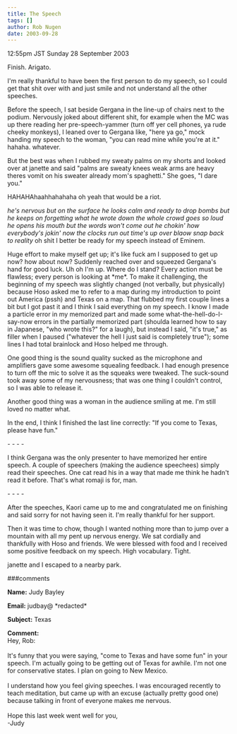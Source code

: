 ```yaml
---
title: The Speech
tags: []
author: Rob Nugen
date: 2003-09-28
---
```


<p class=date>12:55pm JST Sunday 28 September 2003</p>

<p>Finish.  Arigato.</p>

<p>I'm really thankful to have been the first person to do my speech,
so I could get that shit over with and just smile and not understand
all the other speeches.</p>

<p>Before the speech, I sat beside Gergana in the line-up of chairs
next to the podium.  Nervously joked about different shit, for example
when the MC was up there reading her pre-speech-yammer (turn off yer
cell phones, ya rude cheeky monkeys), I leaned over to Gergana like,
"here ya go," mock handing my speech to the woman, "you can read mine
while you're at it."  hahaha.  whatever.</p>

<p>But the best was when I rubbed my sweaty palms on my shorts and
looked over at janette and said "palms are sweaty knees weak arms are
heavy theres vomit on his sweater already mom's spaghetti."   She
goes, "I dare you."</p>

<p>HAHAHAhaahhahahaha  oh yeah that would be a riot.</p>

<p><em>he's nervous but on the surface he looks calm and ready to drop
bombs but he keeps on forgetting what he wrote down the whole crowd
goes so loud he opens his mouth but the words won't come out he
chokin' how everybody's jokin' now the clocks run out time's up over
blaow snap back to reality</em> oh shit I better be ready for my
speech instead of Eminem.</p>

<p>Huge effort to make myself get up; it's like fuck am I supposed to
get up now?  how about now? Suddenly reached over and squeezed
Gergana's hand for good luck.  Uh oh I'm up.  Where do I stand?  Every
action must be flawless; every person is looking at *me*.  To make it
challenging, the beginning of my speech was slightly changed (not
verbally, but physically) because Hoso asked me to refer to a map
during my introduction to point out America (pssh) and Texas on a map.
That flubbed my first couple lines a bit but I got past it and I think
I said everything on my speech.  I know I made a particle error in my
memorized part and made some what-the-hell-do-I-say-now errors in the
partially memorized part (shoulda learned how to say in Japanese, "who
wrote this?" for a laugh), but instead I said, "it's true," as filler
when I paused ("whatever the hell I just said is completely true");
some lines I had total brainlock and Hoso helped me through.</p>

<p>One good thing is the sound quality sucked as the microphone and
amplifiers gave some awesome squealing feedback.  I had enough
presence to turn off the mic to solve it as the squeaks were tweaked.
The suck-sound took away some of my nervousness; that was one thing I
couldn't control, so I was able to release it.</p>

<p>Another good thing was a woman in the audience smiling at me.  I'm
still loved no matter what.</p>

<p>In the end, I think I finished the last line correctly: "If you
come to Texas, please have fun."</p>

<p>- - - -</p>

<p>I think Gergana was the only presenter to have memorized her entire
speech.  A couple of speechers (making the audience speechees) simply
read their speeches.  One cat read his in a way that made me think he
hadn't read it before.  That's what romaji is for, man.</p>

<p>- - - -</p>

<p>After the speeches, Kaori came up to me and congratulated me on
finishing and said sorry for not having seen it.  I'm really thankful
for her support.</p>

<p>Then it was time to chow, though I wanted nothing more than to jump
over a mountain with all my pent up nervous energy.  We sat cordially
and thankfully with Hoso and friends.  We were blessed with food and I
received some positive feedback on my speech.  High vocabulary.
Tight.</p>

<p>janette and I escaped to a nearby park.</p>

###comments

<p><b>Name:</b> Judy Bayley

<p><b>Email:</b> judbay@ *redacted*

<p><b>Subject:</b> Texas

<p><b>Comment:</b>
<br>Hey, Rob:<br>
<br>
It's funny that you were saying, "come to Texas and have some fun" in your speech.  I'm actually going to be getting out of Texas for awhile.  I'm not one for conservative states.  I plan on going to New Mexico.<br>
<br>
I understand how you feel giving speeches.  I was encouraged recently to teach meditation, but came up with an excuse (actually pretty good one) because talking in front of everyone makes me nervous.  <br>
<br>
Hope this last week went well for you,<br>
-Judy

